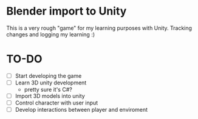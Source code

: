 # Blender import to Unity
This is a very rough "game" for my learning purposes with Unity. Tracking changes and logging my learning :)

# TO-DO
- [ ] Start developing the game
- [ ] Learn 3D unity development
  - pretty sure it's C#?
- [ ] Import 3D models into unity
- [ ] Control character with user input
- [ ] Develop interactions between player and enviroment 
